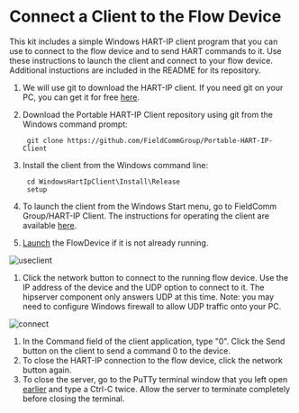 # Connect a Client to the Flow Device

This kit includes a simple Windows HART-IP client program that you can use to connect to the flow device and to send HART commands to it. Use these instructions to launch the client and connect to your flow device. Additional instuctions are included in the README for its repository.

1. We will use git to download the HART-IP client. If you need git on your PC, you can get it for free [here](https://gitforwindows.org/).
2. Download the Portable HART-IP Client repository using git from the Windows command prompt:

   ```text
    git clone https://github.com/FieldCommGroup/Portable-HART-IP-Client
   ```

3. Install the client from the Windows command line:

   ```text
    cd WindowsHartIpClient\Install\Release
    setup
   ```

4. To launch the client from the Windows Start menu, go to FieldComm Group/HART-IP Client. The instructions for operating the client are available [here](https://github.com/FieldCommGroup/WindowsHartIpClient).
5. [Launch](https://github.com/FieldCommGroup/HART-IP-Developer-Kit/blob/master/doc/operate-the-flow-device.md) the FlowDevice if it is not already running.

![useclient](https://github.com/FieldCommGroup/HART-IP-Developer-Kit/blob/master/media/useclient.png)

1. Click the network button to connect to the running flow device.  Use the IP address of the device and the UDP option to connect to it.  The hipserver component only answers UDP at this time.  Note: you may need to configure Windows firewall to allow UDP traffic onto your PC.

![connect](https://github.com/FieldCommGroup/HART-IP-Developer-Kit/blob/master/media/connect.png)

1. In the Command field of the client application, type "0". Click the Send button on the client to send a command 0 to the device.
2. To close the HART-IP connection to the flow device, click the network button again.
3. To close the server, go to the PuTTy terminal window that you left open [earlier](https://github.com/FieldCommGroup/HART-IP-Developer-Kit/blob/master/doc/configure-the-flow-device.md) and type a Ctrl-C twice. Allow the server to terminate completely before closing the terminal.

